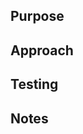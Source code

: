## Purpose

<!--What is the problem you're trying to fix?-->

## Approach

<!--How does this change address the problem?-->

## Testing

<!--How was this change tested?-->

## Notes

<!--Anything else to note?-->
